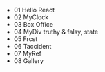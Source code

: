 + 01 Hello React
+ 02 MyClock
+ 03 Box Office
+ 04 MyDiv    truthy & falsy, state
+ 05 Frcst
+ 06 Taccident
+ 07 MyRef
+ 08 Gallery
